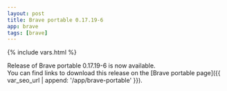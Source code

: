 ```yaml
---
layout: post
title: Brave portable 0.17.19-6
app: brave
tags: [brave]
---
```

{% include vars.html %}

Release of Brave portable 0.17.19-6 is now available.<br />
You can find links to download this release on the [Brave portable page]({{ var_seo_url | append: '/app/brave-portable' }}).